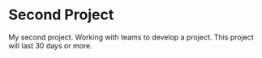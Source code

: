 # Second Project
My second project. Working with teams to develop a project. 
This project will last 30 days or more.
